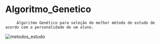 # Algoritmo_Genetico
         Algoritmo Genético para seleção do melhor método de estudo de acordo com a personalidade de um aluno. 


![metodos_estudo](https://user-images.githubusercontent.com/62016520/233133114-374dfde0-d2a1-44a2-af6a-fcee9f123d30.jpg)
